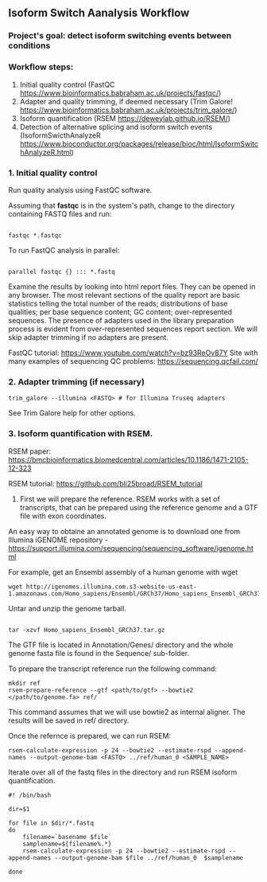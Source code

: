 ## Isoform Switch Aanalysis Workflow

### Project's goal: detect isoform switching events between conditions

### Workflow steps:

1. Initial quality control (FastQC https://www.bioinformatics.babraham.ac.uk/projects/fastqc/)
2. Adapter and quality trimming, if deemed necessary (Trim Galore! https://www.bioinformatics.babraham.ac.uk/projects/trim_galore/)
3. Isoform quantification (RSEM https://deweylab.github.io/RSEM/)
4. Detection of alternative splicing and isoform switch events (IsoformSwicthAnalyzeR https://www.bioconductor.org/packages/release/bioc/html/IsoformSwitchAnalyzeR.html)

### 1. Initial quality control

Run quality analysis using FastQC software.

Assuming that **fastqc** is in the system's path, change to the directory containing FASTQ files and run:

```

fastqc *.fastqc

```

To run FastQC analysis in parallel:

```

parallel fastqc {} ::: *.fastq

``` 

Examine the results by looking into html report files. They can be opened in any browser.
The most relevant sections of the quality report are basic statistics telling the total number of the reads; distributions of base qualities; per base sequence content;
GC content; over-represented sequences. The presence of adapters used in the library preparation process is evident from over-represented sequences report section. We will skip adapter trimming if no adapters are present.

FastQC tutorial: https://www.youtube.com/watch?v=bz93ReOv87Y
Site with many examples of sequencing QC problems: https://sequencing.qcfail.com/

### 2. Adapter trimming (if necessary)

```
trim_galore --illumina <FASTQ> # for Illumina Truseq adapters

```

See Trim Galore help for other options.

### 3. Isoform quantification with RSEM.

RSEM paper: https://bmcbioinformatics.biomedcentral.com/articles/10.1186/1471-2105-12-323

RSEM tutorial: https://github.com/bli25broad/RSEM_tutorial

1) First we will prepare the reference. RSEM works with a set of transcripts, that can be prepared using the reference genome and a GTF file with exon coordinates.

An easy way to obtaine an annotated genome is to download one from Illumina iGENOME repository - https://support.illumina.com/sequencing/sequencing_software/igenome.html

For example, get an Ensembl assembly of a human genome with wget

```
wget http://igenomes.illumina.com.s3-website-us-east-1.amazonaws.com/Homo_sapiens/Ensembl/GRCh37/Homo_sapiens_Ensembl_GRCh37.tar.gz

```
Untar and unzip the genome tarball.

```

tar -xzvf Homo_sapiens_Ensembl_GRCh37.tar.gz

```

The GTF file is located in Annotation/Genes/ directory and the whole genome fasta file is found in the Sequence/ sub-folder.

To prepare the transcript reference run the following command:

```
mkdir ref
rsem-prepare-reference --gtf <path/to/gtf> --bowtie2 </path/to/genome.fa> ref/

```
This command assumes that we will use bowtie2 as internal aligner. The results will be saved in ref/ directory.

Once the refernce is prepared, we can run RSEM:

```
rsem-calculate-expression -p 24 --bowtie2 --estimate-rspd --append-names --output-genome-bam <FASTQ> ../ref/human_0 <SAMPLE_NAME>

```

Iterate over all of the fastq files in the directory and run RSEM isoform quantification.

```
#! /bin/bash

dir=$1

for file in $dir/*.fastq
do
    filename=`basename $file`
    samplename=${filename%.*}
    rsem-calculate-expression -p 24 --bowtie2 --estimate-rspd --append-names --output-genome-bam $file ../ref/human_0  $samplename

done

```















